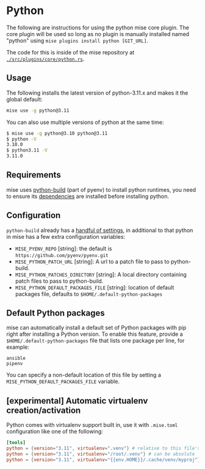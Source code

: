 # Python

The following are instructions for using the python mise core plugin. The core plugin will be used so long as no plugin is manually
installed named "python" using `mise plugins install python [GIT_URL]`.

The code for this is inside of the mise repository at [`./src/plugins/core/python.rs`](https://github.com/jdx/mise/blob/main/src/plugins/core/python.rs).

## Usage

The following installs the latest version of python-3.11.x and makes it the global
default:

```sh
mise use -g python@3.11
```

You can also use multiple versions of python at the same time:

```sh
$ mise use -g python@3.10 python@3.11
$ python -V
3.10.0
$ python3.11 -V
3.11.0
```

## Requirements

mise uses [python-build](https://github.com/pyenv/pyenv/tree/master/plugins/python-build) (part of pyenv) to install python runtimes, you need to ensure its [dependencies](https://github.com/pyenv/pyenv/wiki#suggested-build-environment) are installed before installing python.

## Configuration

`python-build` already has a [handful of settings](https://github.com/pyenv/pyenv/tree/master/plugins/python-build), in
additional to that python in mise has a few extra configuration variables:

- `MISE_PYENV_REPO` [string]: the default is `https://github.com/pyenv/pyenv.git`
- `MISE_PYTHON_PATCH_URL` [string]: A url to a patch file to pass to python-build.
- `MISE_PYTHON_PATCHES_DIRECTORY` [string]: A local directory containing patch files to pass to python-build.
- `MISE_PYTHON_DEFAULT_PACKAGES_FILE` [string]: location of default packages file, defaults to `$HOME/.default-python-packages`

## Default Python packages

mise can automatically install a default set of Python packages with pip right after installing a Python version. To enable this feature, provide a `$HOME/.default-python-packages` file that lists one package per line, for example:

```text
ansible
pipenv
```

You can specify a non-default location of this file by setting a `MISE_PYTHON_DEFAULT_PACKAGES_FILE` variable.

## [experimental] Automatic virtualenv creation/activation

Python comes with virtualenv support built in, use it with `.mise.toml` configuration like
one of the following:

```toml
[tools]
python = {version="3.11", virtualenv=".venv"} # relative to this file's directory
python = {version="3.11", virtualenv="/root/.venv"} # can be absolute
python = {version="3.11", virtualenv="{{env.HOME}}/.cache/venv/myproj"} # can use templates
```
